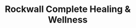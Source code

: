 ---
title: "Rockwall Complete Healing & Wellness"
url: /rockwall/rockwall-complete-healing-and-wellness/
shop: beauty
---
